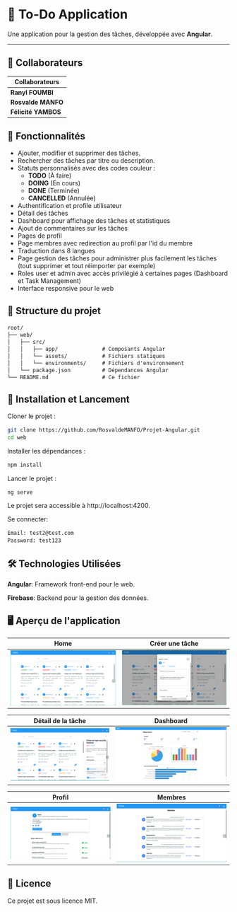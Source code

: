 # 📝 To-Do Application

Une application pour la gestion des tâches, développée avec **Angular**.

---
## 👤 Collaborateurs

| Collaborateurs|
|---------------|
| **Ranyl FOUMBI**   | 
| **Rosvalde MANFO** |
| **Félicité YAMBOS** |

## 🌟 Fonctionnalités

- Ajouter, modifier et supprimer des tâches.
- Rechercher des tâches par titre ou description.
- Statuts personnalisés avec des codes couleur :
  - **TODO** (À faire)
  - **DOING** (En cours)
  - **DONE** (Terminée)
  - **CANCELLED** (Annulée)
- Authentification et profile utilisateur
- Détail des tâches
- Dashboard pour affichage des tâches et statistiques
- Ajout de commentaires sur les tâches
- Pages de profil
- Page membres avec redirection au profil par l'id du membre
- Traduction dans 8 langues
- Page gestion des tâches pour administrer plus facilement les tâches (tout supprimer et tout réimporter par exemple)
- Roles user et admin avec accès privilégié à certaines pages (Dashboard et Task Management)
- Interface responsive pour le web

## 📂 Structure du projet

```plaintext
root/
├── web/      
│   ├── src/
│   │   ├── app/              # Composants Angular
│   │   └── assets/           # Fichiers statiques
│   │   └── environments/     # Fichiers d'environnement
│   └── package.json          # Dépendances Angular
└── README.md                 # Ce fichier
```
## 🚀 Installation et Lancement

Cloner le projet :
```bash
git clone https://github.com/RosvaldeMANFO/Projet-Angular.git
cd web
```
Installer les dépendances :
```bash
npm install
```
Lancer le projet :
```bash
ng serve
```
Le projet sera accessible à http://localhost:4200.

Se connecter:
```bash
Email: test2@test.com
Password: test123
```

## 🛠️ Technologies Utilisées
**Angular**: Framework front-end pour le web.

**Firebase**: Backend pour la gestion des données.

## 🖥️ Aperçu de l'application

| **Home**               | **Créer une tâche**                                |
|------------------------|----------------------------------------------------|
| ![Home](src/assets/home.png)  | ![Créer ou éditer une tâche](src/assets/create-edit.png) |

| **Détail de la tâche**  | **Dashboard**                                      |
|-------------------------|----------------------------------------------------|
| ![Détail de la tâche](src/assets/detail-task.png) | ![Dashboard](src/assets/dashboard.png)           |

| **Profil**              | **Membres**              |
|-------------------------|--------------------------|
| ![profil](src/assets/profile.png) | ![profil](src/assets/members.png) |


## 📜 Licence
Ce projet est sous licence MIT.
